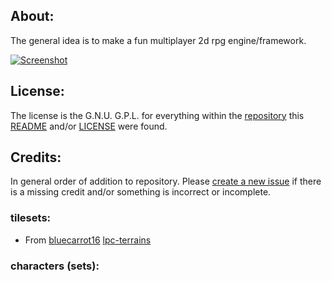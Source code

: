 ## About:

The general idea is to make a fun multiplayer 2d rpg engine/framework.

[![Screenshot](https://badquanta.github.io/pixeldeck/imgs/Screenshot01.thumbnail.png "Screenshot" )](https://badquanta.github.io/pixeldeck/imgs/Screenshot01.png)


## License:

The license is the G.N.U. G.P.L. for everything within the [repository](https://github.com/BadQuanta/pixeldeck) this [README](./README.md) and/or [LICENSE](./LICENSE.md) were found.

## Credits:

In general order of addition to repository.  Please [create a new issue](https://github.com/badquanta/pixeldeck/issues/new) if there is a missing credit and/or something is incorrect or incomplete.

### tilesets:

* From [bluecarrot16]() [lpc-terrains](https://opengameart.org/content/lpc-terrains)

### characters (sets):

